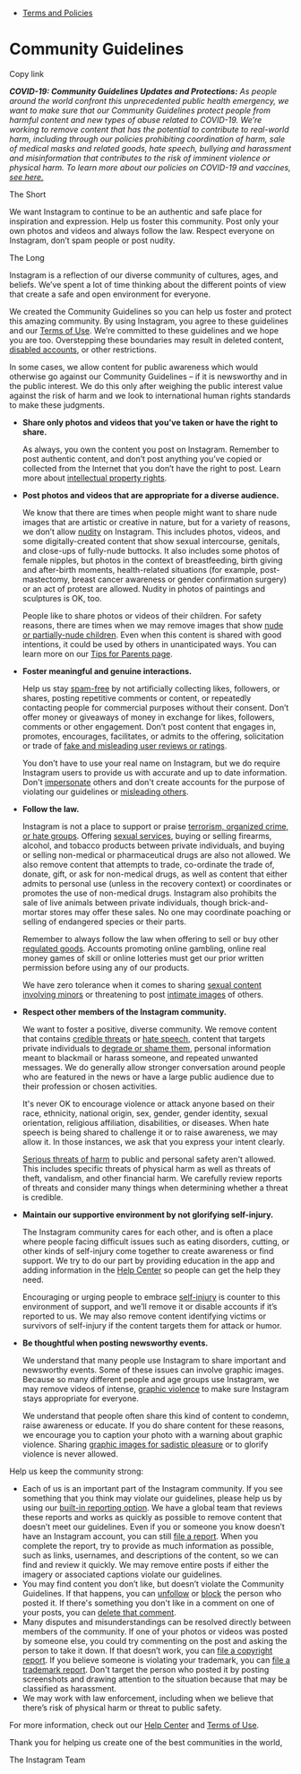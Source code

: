 *   [Terms and Policies](https://help.instagram.com/1417489251945243/?helpref=breadcrumb)

Community Guidelines
====================

Copy link

_**COVID-19: Community Guidelines Updates and Protections:** As people around the world confront this unprecedented public health emergency, we want to make sure that our Community Guidelines protect people from harmful content and new types of abuse related to COVID-19. We’re working to remove content that has the potential to contribute to real-world harm, including through our policies prohibiting coordination of harm, sale of medical masks and related goods, hate speech, bullying and harassment and misinformation that contributes to the risk of imminent violence or physical harm. To learn more about our policies on COVID-19 and vaccines, [see here.](https://help.instagram.com/697825587576762?helpref=faq_content)_

The Short

We want Instagram to continue to be an authentic and safe place for inspiration and expression. Help us foster this community. Post only your own photos and videos and always follow the law. Respect everyone on Instagram, don’t spam people or post nudity.

The Long

Instagram is a reflection of our diverse community of cultures, ages, and beliefs. We’ve spent a lot of time thinking about the different points of view that create a safe and open environment for everyone.

We created the Community Guidelines so you can help us foster and protect this amazing community. By using Instagram, you agree to these guidelines and our [Terms of Use](https://www.instagram.com/legal/terms). We’re committed to these guidelines and we hope you are too. Overstepping these boundaries may result in deleted content, [disabled accounts](https://help.instagram.com/366993040048856?helpref=faq_content), or other restrictions.

In some cases, we allow content for public awareness which would otherwise go against our Community Guidelines – if it is newsworthy and in the public interest. We do this only after weighing the public interest value against the risk of harm and we look to international human rights standards to make these judgments.

*   **Share only photos and videos that you’ve taken or have the right to share.**
    
    As always, you own the content you post on Instagram. Remember to post authentic content, and don’t post anything you’ve copied or collected from the Internet that you don’t have the right to post. Learn more about [intellectual property rights](https://help.instagram.com/126382350847838?helpref=faq_content).
    
*   **Post photos and videos that are appropriate for a diverse audience.**
    
    We know that there are times when people might want to share nude images that are artistic or creative in nature, but for a variety of reasons, we don’t allow [nudity](https://l.instagram.com/?u=https%3A%2F%2Fwww.facebook.com%2Fcommunitystandards%2Fadult_nudity_sexual_activity&e=AT3ahr42ycIwflDF7dJDM869ulY373KiGm9VbVnRs618oP4iDVtsQPJ3Gp67HW7XwfHLxt8H-aiO0cPM4oYjy_dqmjRHDfcJNvKs5IEeeqs3APRAO7wRcrjbbygywQdQ7gp8o9RhD1XRl-24c6nK-A) on Instagram. This includes photos, videos, and some digitally-created content that show sexual intercourse, genitals, and close-ups of fully-nude buttocks. It also includes some photos of female nipples, but photos in the context of breastfeeding, birth giving and after-birth moments, health-related situations (for example, post-mastectomy, breast cancer awareness or gender confirmation surgery) or an act of protest are allowed. Nudity in photos of paintings and sculptures is OK, too.
    
    People like to share photos or videos of their children. For safety reasons, there are times when we may remove images that show [nude or partially-nude children](https://l.instagram.com/?u=https%3A%2F%2Fwww.facebook.com%2Fcommunitystandards%2Fchild_nudity_sexual_exploitation&e=AT3ahr42ycIwflDF7dJDM869ulY373KiGm9VbVnRs618oP4iDVtsQPJ3Gp67HW7XwfHLxt8H-aiO0cPM4oYjy_dqmjRHDfcJNvKs5IEeeqs3APRAO7wRcrjbbygywQdQ7gp8o9RhD1XRl-24c6nK-A). Even when this content is shared with good intentions, it could be used by others in unanticipated ways. You can learn more on our [Tips for Parents page](https://help.instagram.com/154475974694511/?helpref=faq_content).
    
*   **Foster meaningful and genuine interactions.**
    
    Help us stay [spam-free](https://l.instagram.com/?u=https%3A%2F%2Fwww.facebook.com%2Fcommunitystandards%2Fspam&e=AT3ahr42ycIwflDF7dJDM869ulY373KiGm9VbVnRs618oP4iDVtsQPJ3Gp67HW7XwfHLxt8H-aiO0cPM4oYjy_dqmjRHDfcJNvKs5IEeeqs3APRAO7wRcrjbbygywQdQ7gp8o9RhD1XRl-24c6nK-A) by not artificially collecting likes, followers, or shares, posting repetitive comments or content, or repeatedly contacting people for commercial purposes without their consent. Don’t offer money or giveaways of money in exchange for likes, followers, comments or other engagement. Don’t post content that engages in, promotes, encourages, facilitates, or admits to the offering, solicitation or trade of [fake and misleading user reviews or ratings](https://l.instagram.com/?u=https%3A%2F%2Fwww.facebook.com%2Fcommunitystandards%2Ffraud_deception&e=AT3ahr42ycIwflDF7dJDM869ulY373KiGm9VbVnRs618oP4iDVtsQPJ3Gp67HW7XwfHLxt8H-aiO0cPM4oYjy_dqmjRHDfcJNvKs5IEeeqs3APRAO7wRcrjbbygywQdQ7gp8o9RhD1XRl-24c6nK-A).
    
    You don’t have to use your real name on Instagram, but we do require Instagram users to provide us with accurate and up to date information. Don't [impersonate](https://l.instagram.com/?u=https%3A%2F%2Fwww.facebook.com%2Fcommunitystandards%2Fmisrepresentation&e=AT3ahr42ycIwflDF7dJDM869ulY373KiGm9VbVnRs618oP4iDVtsQPJ3Gp67HW7XwfHLxt8H-aiO0cPM4oYjy_dqmjRHDfcJNvKs5IEeeqs3APRAO7wRcrjbbygywQdQ7gp8o9RhD1XRl-24c6nK-A) others and don't create accounts for the purpose of violating our guidelines or [misleading others](https://l.instagram.com/?u=https%3A%2F%2Ftransparency.fb.com%2Fpolicies%2Fcommunity-standards%2Finauthentic-behavior%2F&e=AT3ahr42ycIwflDF7dJDM869ulY373KiGm9VbVnRs618oP4iDVtsQPJ3Gp67HW7XwfHLxt8H-aiO0cPM4oYjy_dqmjRHDfcJNvKs5IEeeqs3APRAO7wRcrjbbygywQdQ7gp8o9RhD1XRl-24c6nK-A).
    
*   **Follow the law.**
    
    Instagram is not a place to support or praise [terrorism, organized crime, or hate groups](https://l.instagram.com/?u=https%3A%2F%2Fwww.facebook.com%2Fcommunitystandards%2Fdangerous_individuals_organizations&e=AT3ahr42ycIwflDF7dJDM869ulY373KiGm9VbVnRs618oP4iDVtsQPJ3Gp67HW7XwfHLxt8H-aiO0cPM4oYjy_dqmjRHDfcJNvKs5IEeeqs3APRAO7wRcrjbbygywQdQ7gp8o9RhD1XRl-24c6nK-A). Offering [sexual services](https://l.instagram.com/?u=https%3A%2F%2Fwww.facebook.com%2Fcommunitystandards%2Fsexual_solicitation&e=AT3ahr42ycIwflDF7dJDM869ulY373KiGm9VbVnRs618oP4iDVtsQPJ3Gp67HW7XwfHLxt8H-aiO0cPM4oYjy_dqmjRHDfcJNvKs5IEeeqs3APRAO7wRcrjbbygywQdQ7gp8o9RhD1XRl-24c6nK-A), buying or selling firearms, alcohol, and tobacco products between private individuals, and buying or selling non-medical or pharmaceutical drugs are also not allowed. We also remove content that attempts to trade, co-ordinate the trade of, donate, gift, or ask for non-medical drugs, as well as content that either admits to personal use (unless in the recovery context) or coordinates or promotes the use of non-medical drugs. Instagram also prohibits the sale of live animals between private individuals, though brick-and-mortar stores may offer these sales. No one may coordinate poaching or selling of endangered species or their parts.
    
    Remember to always follow the law when offering to sell or buy other [regulated goods](https://l.instagram.com/?u=https%3A%2F%2Fwww.facebook.com%2Fcommunitystandards%2Fregulated_goods&e=AT3ahr42ycIwflDF7dJDM869ulY373KiGm9VbVnRs618oP4iDVtsQPJ3Gp67HW7XwfHLxt8H-aiO0cPM4oYjy_dqmjRHDfcJNvKs5IEeeqs3APRAO7wRcrjbbygywQdQ7gp8o9RhD1XRl-24c6nK-A). Accounts promoting online gambling, online real money games of skill or online lotteries must get our prior written permission before using any of our products.
    
    We have zero tolerance when it comes to sharing [sexual content involving minors](https://l.instagram.com/?u=https%3A%2F%2Fwww.facebook.com%2Fcommunitystandards%2Fchild_nudity_sexual_exploitation&e=AT3ahr42ycIwflDF7dJDM869ulY373KiGm9VbVnRs618oP4iDVtsQPJ3Gp67HW7XwfHLxt8H-aiO0cPM4oYjy_dqmjRHDfcJNvKs5IEeeqs3APRAO7wRcrjbbygywQdQ7gp8o9RhD1XRl-24c6nK-A) or threatening to post [intimate images](https://l.instagram.com/?u=https%3A%2F%2Fwww.facebook.com%2Fcommunitystandards%2Fsexual_exploitation_adults&e=AT3ahr42ycIwflDF7dJDM869ulY373KiGm9VbVnRs618oP4iDVtsQPJ3Gp67HW7XwfHLxt8H-aiO0cPM4oYjy_dqmjRHDfcJNvKs5IEeeqs3APRAO7wRcrjbbygywQdQ7gp8o9RhD1XRl-24c6nK-A) of others.
    
*   **Respect other members of the Instagram community.**
    
    We want to foster a positive, diverse community. We remove content that contains [credible threats](https://l.instagram.com/?u=https%3A%2F%2Fwww.facebook.com%2Fcommunitystandards%2Fcredible_violence&e=AT3ahr42ycIwflDF7dJDM869ulY373KiGm9VbVnRs618oP4iDVtsQPJ3Gp67HW7XwfHLxt8H-aiO0cPM4oYjy_dqmjRHDfcJNvKs5IEeeqs3APRAO7wRcrjbbygywQdQ7gp8o9RhD1XRl-24c6nK-A) or [hate speech](https://l.instagram.com/?u=https%3A%2F%2Fwww.facebook.com%2Fcommunitystandards%2Fhate_speech&e=AT3ahr42ycIwflDF7dJDM869ulY373KiGm9VbVnRs618oP4iDVtsQPJ3Gp67HW7XwfHLxt8H-aiO0cPM4oYjy_dqmjRHDfcJNvKs5IEeeqs3APRAO7wRcrjbbygywQdQ7gp8o9RhD1XRl-24c6nK-A), content that targets private individuals to [degrade or shame them](https://l.instagram.com/?u=https%3A%2F%2Fwww.facebook.com%2Fcommunitystandards%2Fbullying&e=AT3ahr42ycIwflDF7dJDM869ulY373KiGm9VbVnRs618oP4iDVtsQPJ3Gp67HW7XwfHLxt8H-aiO0cPM4oYjy_dqmjRHDfcJNvKs5IEeeqs3APRAO7wRcrjbbygywQdQ7gp8o9RhD1XRl-24c6nK-A), personal information meant to blackmail or harass someone, and repeated unwanted messages. We do generally allow stronger conversation around people who are featured in the news or have a large public audience due to their profession or chosen activities.
    
    It's never OK to encourage violence or attack anyone based on their race, ethnicity, national origin, sex, gender, gender identity, sexual orientation, religious affiliation, disabilities, or diseases. When hate speech is being shared to challenge it or to raise awareness, we may allow it. In those instances, we ask that you express your intent clearly.
    
    [Serious threats of harm](https://l.instagram.com/?u=https%3A%2F%2Fwww.facebook.com%2Fcommunitystandards%2Fcredible_violence&e=AT3ahr42ycIwflDF7dJDM869ulY373KiGm9VbVnRs618oP4iDVtsQPJ3Gp67HW7XwfHLxt8H-aiO0cPM4oYjy_dqmjRHDfcJNvKs5IEeeqs3APRAO7wRcrjbbygywQdQ7gp8o9RhD1XRl-24c6nK-A) to public and personal safety aren't allowed. This includes specific threats of physical harm as well as threats of theft, vandalism, and other financial harm. We carefully review reports of threats and consider many things when determining whether a threat is credible.
    
*   **Maintain our supportive environment by not glorifying self-injury.**
    
    The Instagram community cares for each other, and is often a place where people facing difficult issues such as eating disorders, cutting, or other kinds of self-injury come together to create awareness or find support. We try to do our part by providing education in the app and adding information in the [Help Center](https://help.instagram.com/) so people can get the help they need.
    
    Encouraging or urging people to embrace [self-injury](https://l.instagram.com/?u=https%3A%2F%2Fwww.facebook.com%2Fcommunitystandards%2Fsuicide_self_injury_violence&e=AT3ahr42ycIwflDF7dJDM869ulY373KiGm9VbVnRs618oP4iDVtsQPJ3Gp67HW7XwfHLxt8H-aiO0cPM4oYjy_dqmjRHDfcJNvKs5IEeeqs3APRAO7wRcrjbbygywQdQ7gp8o9RhD1XRl-24c6nK-A) is counter to this environment of support, and we’ll remove it or disable accounts if it’s reported to us. We may also remove content identifying victims or survivors of self-injury if the content targets them for attack or humor.
    
*   **Be thoughtful when posting newsworthy events.**
    
    We understand that many people use Instagram to share important and newsworthy events. Some of these issues can involve graphic images. Because so many different people and age groups use Instagram, we may remove videos of intense, [graphic violence](https://l.instagram.com/?u=https%3A%2F%2Fwww.facebook.com%2Fcommunitystandards%2Fgraphic_violence&e=AT3ahr42ycIwflDF7dJDM869ulY373KiGm9VbVnRs618oP4iDVtsQPJ3Gp67HW7XwfHLxt8H-aiO0cPM4oYjy_dqmjRHDfcJNvKs5IEeeqs3APRAO7wRcrjbbygywQdQ7gp8o9RhD1XRl-24c6nK-A) to make sure Instagram stays appropriate for everyone.
    
    We understand that people often share this kind of content to condemn, raise awareness or educate. If you do share content for these reasons, we encourage you to caption your photo with a warning about graphic violence. Sharing [graphic images for sadistic pleasure](https://l.instagram.com/?u=https%3A%2F%2Fwww.facebook.com%2Fcommunitystandards%2Fcruel_insensitive&e=AT3ahr42ycIwflDF7dJDM869ulY373KiGm9VbVnRs618oP4iDVtsQPJ3Gp67HW7XwfHLxt8H-aiO0cPM4oYjy_dqmjRHDfcJNvKs5IEeeqs3APRAO7wRcrjbbygywQdQ7gp8o9RhD1XRl-24c6nK-A) or to glorify violence is never allowed.
    

Help us keep the community strong:

*   Each of us is an important part of the Instagram community. If you see something that you think may violate our guidelines, please help us by using our [built-in reporting option](https://help.instagram.com/165828726894770?helpref=faq_content). We have a global team that reviews these reports and works as quickly as possible to remove content that doesn’t meet our guidelines. Even if you or someone you know doesn’t have an Instagram account, you can still [file a report](https://help.instagram.com/contact/383679321740945). When you complete the report, try to provide as much information as possible, such as links, usernames, and descriptions of the content, so we can find and review it quickly. We may remove entire posts if either the imagery or associated captions violate our guidelines.
*   You may find content you don’t like, but doesn’t violate the Community Guidelines. If that happens, you can [unfollow](https://help.instagram.com/286340048138725?helpref=faq_content) or [block](https://help.instagram.com/426700567389543/?helpref=faq_content) the person who posted it. If there's something you don't like in a comment on one of your posts, you can [delete that comment](https://help.instagram.com/289098941190483?helpref=faq_content).
*   Many disputes and misunderstandings can be resolved directly between members of the community. If one of your photos or videos was posted by someone else, you could try commenting on the post and asking the person to take it down. If that doesn’t work, you can [file a copyright report](https://help.instagram.com/126382350847838?helpref=faq_content). If you believe someone is violating your trademark, you can [file a trademark report](https://help.instagram.com/222826637847963?helpref=faq_content). Don't target the person who posted it by posting screenshots and drawing attention to the situation because that may be classified as harassment.
*   We may work with law enforcement, including when we believe that there’s risk of physical harm or threat to public safety.

For more information, check out our [Help Center](https://help.instagram.com/) and [Terms of Use](https://l.instagram.com/?u=http%3A%2F%2Finstagram.com%2Flegal%2Fterms%2F%23&e=AT3ahr42ycIwflDF7dJDM869ulY373KiGm9VbVnRs618oP4iDVtsQPJ3Gp67HW7XwfHLxt8H-aiO0cPM4oYjy_dqmjRHDfcJNvKs5IEeeqs3APRAO7wRcrjbbygywQdQ7gp8o9RhD1XRl-24c6nK-A).

Thank you for helping us create one of the best communities in the world,

The Instagram Team